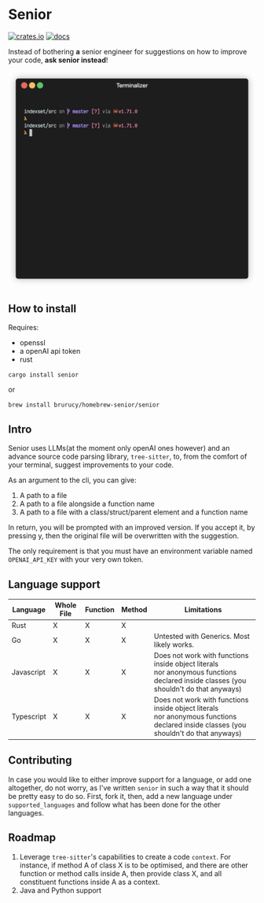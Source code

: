 # Senior

[![crates.io](https://img.shields.io/crates/v/senior.svg)](https://crates.io/crates/senior)
[![docs](https://docs.rs/senior/badge.svg)](https://docs.rs/senior)

Instead of bothering **a** senior engineer for suggestions on how to improve your code, **ask senior instead**!

![demo](./demo.gif)

## How to install

Requires:
- openssl
- a openAI api token
- rust

```
cargo install senior
```

or

```
brew install brurucy/homebrew-senior/senior
```

## Intro

Senior uses LLMs(at the moment only openAI ones however) and an advance source code parsing library, `tree-sitter`, to,
from the comfort of your terminal, suggest improvements to your code.

As an argument to the cli, you can give:

1. A path to a file
2. A path to a file alongside a function name
3. A path to a file with a class/struct/parent element and a function name

In return, you will be prompted with an improved version. If you accept it, by pressing y, then the original file will
be overwritten with the suggestion.

The only requirement is that you must have an environment variable named `OPENAI_API_KEY` with your very own token.

## Language support

| Language   | Whole File | Function | Method | Limitations                                                                                                                             |
|------------|------------|----------|--------|-----------------------------------------------------------------------------------------------------------------------------------------|
| Rust       | X          | X        | X      |                                                                                                                                         |
| Go         | X          | X        | X      | Untested with Generics. Most likely works.                                                                                              |
| Javascript | X          | X        | X      | Does not work with functions inside object literals<br/>nor anonymous functions declared inside classes (you shouldn't do that anyways) |
| Typescript | X          | X        | X      | Does not work with functions inside object literals<br/>nor anonymous functions declared inside classes (you shouldn't do that anyways) |

## Contributing

In case you would like to either improve support for a language, or add one altogether, do not worry, as I've written
`senior` in such a way that it should be pretty easy to do so. First, fork it, then, add a new language
under `supported_languages` and follow what has been done for the other languages.

## Roadmap

1. Leverage `tree-sitter`'s capabilities to create a code `context`. For instance, if method A of class X is to be
   optimised, and there are other function or method calls inside A, then provide class X, and all constituent functions
   inside A as a context.
2. Java and Python support